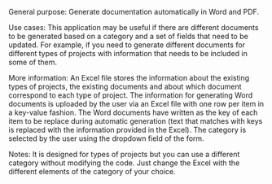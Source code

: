 General purpose: Generate documentation automatically in Word and PDF.

Use cases: This application may be useful if there are different documents to be generated based on a category and a set of fields that need to be updated. For example, if you need to generate different documents for different types of projects with information that needs to be included in some of them.

More information: An Excel file stores the information about the existing types of projects, the existing documents and about which document correspond to each type of project. The information for generating Word documents is uploaded by the user via an Excel file with one row per item in a key-value fashion. The Word documents have written as the key of each item to be replace during automatic generation (text that matches with keys is replaced with the information provided in the Excel). The category is selected by the user using the dropdown field of the form.

Notes: It is designed for types of projects but you can use a different category without modifying the code. Just change the Excel with the different elements of the category of your choice.
